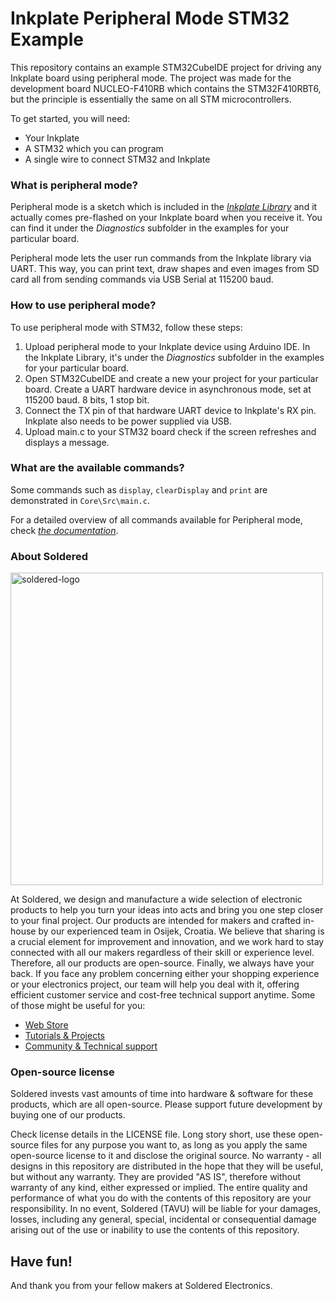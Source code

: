 # Inkplate Peripheral Mode STM32 Example

This repository contains an example STM32CubeIDE project for driving any Inkplate board using peripheral mode.
The project was made for the development board NUCLEO-F410RB which contains the STM32F410RBT6, but the principle is essentially the same on all STM microcontrollers.

To get started, you will need:
- Your Inkplate
- A STM32 which you can program
- A single wire to connect STM32 and Inkplate

### What is peripheral mode?

Peripheral mode is a sketch which is included in the [_Inkplate Library_](https://github.com/SolderedElectronics/Inkplate-Arduino-library/tree/master) and it actually comes pre-flashed on your Inkplate board when you receive it. You can find it under the _Diagnostics_ subfolder in the examples for your particular board. 

Peripheral mode lets the user run commands from the Inkplate library via UART. This way, you can print text, draw shapes and even images from SD card all from sending commands via USB Serial at 115200 baud.

### How to use peripheral mode?

To use peripheral mode with STM32, follow these steps:
1. Upload peripheral mode to your Inkplate device using Arduino IDE. In the Inkplate Library, it's under the _Diagnostics_ subfolder in the examples for your particular board.
2. Open STM32CubeIDE and create a new your project for your particular board. Create a UART hardware device in asynchronous mode, set at 115200 baud. 8 bits, 1 stop bit.
3. Connect the TX pin of that hardware UART device to Inkplate's RX pin. Inkplate also needs to be power supplied via USB.
4. Upload main.c to your STM32 board check if the screen refreshes and displays a message.

### What are the available commands?

Some commands such as `display`, `clearDisplay` and `print` are demonstrated in `Core\Src\main.c`.

For a detailed overview of all commands available for Peripheral mode, check [_the documentation_](https://inkplate.readthedocs.io/en/latest/peripheral-mode.html).

### About Soldered

<img src="https://raw.githubusercontent.com/e-radionicacom/Soldered-Generic-Arduino-Library/dev/extras/Soldered-logo-color.png" alt="soldered-logo" width="500"/>

At Soldered, we design and manufacture a wide selection of electronic products to help you turn your ideas into acts and bring you one step closer to your final project. Our products are intended for makers and crafted in-house by our experienced team in Osijek, Croatia. We believe that sharing is a crucial element for improvement and innovation, and we work hard to stay connected with all our makers regardless of their skill or experience level. Therefore, all our products are open-source. Finally, we always have your back. If you face any problem concerning either your shopping experience or your electronics project, our team will help you deal with it, offering efficient customer service and cost-free technical support anytime. Some of those might be useful for you:

- [Web Store](https://www.soldered.com/shop)
- [Tutorials & Projects](https://soldered.com/learn)
- [Community & Technical support](https://soldered.com/community)

### Open-source license

Soldered invests vast amounts of time into hardware & software for these products, which are all open-source. Please support future development by buying one of our products.

Check license details in the LICENSE file. Long story short, use these open-source files for any purpose you want to, as long as you apply the same open-source license to it and disclose the original source. No warranty - all designs in this repository are distributed in the hope that they will be useful, but without any warranty. They are provided "AS IS", therefore without warranty of any kind, either expressed or implied. The entire quality and performance of what you do with the contents of this repository are your responsibility. In no event, Soldered (TAVU) will be liable for your damages, losses, including any general, special, incidental or consequential damage arising out of the use or inability to use the contents of this repository.

## Have fun!

And thank you from your fellow makers at Soldered Electronics.
